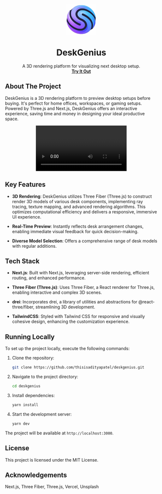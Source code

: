<p align="center">
  <img src="https://github.com/thisisadityapatel/deskgenius/blob/main/public/companyLogo/deskgeniusLogo.png" alt="Logo" width="100" height="100">
  <h1 align="center">DeskGenius</h1>

  <p align="center">
    A 3D rendering platform for visualizing next desktop setup.
    <br />
    <a href="https://deskgenius.vercel.app/"><strong>Try It Out</strong></a>
  </p>
</p>

## About The Project

DeskGenius is a 3D rendering platform to preview desktop setups before buying. It's perfect for home offices, workspaces, or gaming setups. Powered by Three.js and Next.js, DeskGenius offers an interactive experience, saving time and money in designing your ideal productive space.

<div align="center">
  <video src="https://github.com/user-attachments/assets/75c6b9b7-5cc0-4d56-8c68-c6c3c1fa2c67">
    Your browser does not support the video tag.
  </video>
</div>

## Key Features

- **3D Rendering**: DeskGenius utilizes Three Fiber (Three.js) to construct render 3D models of various desk components, implementing ray tracing, texture mapping, and advanced rendering algorithms. This optimizes computational efficiency and delivers a responsive, immersive UI experience.

- **Real-Time Preview**: Instantly reflects desk arrangement changes, enabling immediate visual feedback for quick decision-making.

- **Diverse Model Selection**: Offers a comprehensive range of desk models with regular additions.

## Tech Stack

- **Next.js**: Built with Next.js, leveraging server-side rendering, efficient routing, and enhanced performance.

- **Three Fiber (Three.js)**: Uses Three Fiber, a React renderer for Three.js, enabling interactive and complex 3D scenes.

- **drei**: Incorporates drei, a library of utilities and abstractions for @react-three/fiber, streamlining 3D development.

- **TailwindCSS**: Styled with Tailwind CSS for responsive and visually cohesive design, enhancing the customization experience.

## Running Locally

To set up the project locally, execute the following commands:

1. Clone the repository:

   ```bash
   git clone https://github.com/thisisadityapatel/deskgenius.git
   ```

2. Navigate to the project directory:

   ```bash
   cd deskgenius
   ```

3. Install dependencies:

   ```bash
   yarn install
   ```

4. Start the development server:

   ```bash
   yarn dev
   ```

The project will be available at `http://localhost:3000`.

## License

This project is licensed under the MIT License.

## Acknowledgements

Next.js, Three Fiber, Three.js, Vercel, Unsplash
